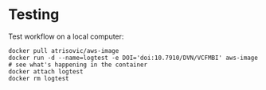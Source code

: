 # Testing

Test workflow on a local computer:

```
docker pull atrisovic/aws-image
docker run -d --name=logtest -e DOI='doi:10.7910/DVN/VCFMBI' aws-image
# see what's happening in the container
docker attach logtest
docker rm logtest
```
